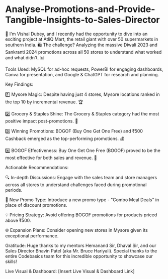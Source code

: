 # Analyse-Promotions-and-Provide-Tangible-Insights-to-Sales-Director

🌟 I'm Vishal Dubey, and I recently had the opportunity to dive into an exciting project at AtliQ Mart, the retail giant with over 50 supermarkets in southern India. 🛍️ The challenge? Analyzing the massive Diwali 2023 and Sankranti 2024 promotions across all 50 stores to understand what worked and what didn't. 📊

Tools Used: MySQL for ad-hoc requests, PowerBI for engaging dashboards, Canva for presentation, and Google & ChatGPT for research and planning.

Key Findings:

1️⃣ Mysore Magic: Despite having just 4 stores, Mysore locations ranked in the top 10 by incremental revenue. 🏆

2️⃣ Grocery & Staples Shine: The Grocery & Staples category had the most positive impact post-promotions. 🍲

3️⃣ Winning Promotions: BOGOF (Buy One Get One Free) and ₹500 Cashback emerged as the top-performing promotions. 💰

4️⃣ BOGOF Effectiveness: Buy One Get One Free (BOGOF) proved to be the most effective for both sales and revenue. 🎉

Actionable Recommendations:

🔍 In-depth Discussions: Engage with the sales team and store managers across all stores to understand challenges faced during promotional periods.

🚀 New Promo Type: Introduce a new promo type - "Combo Meal Deals" in place of discount promotions.

💡 Pricing Strategy: Avoid offering BOGOF promotions for products priced above ₹500.

🌐 Expansion Plans: Consider opening new stores in Mysore given its exceptional performance.

Gratitude: Huge thanks to my mentors Hemanand Sir, Dhaval Sir, and our Sales Director Bhavin Patel (aka Mr. Bruce Hariyali). Special thanks to the entire Codebasics team for this incredible opportunity to showcase our skills!

Live Visual & Dashboard: [Insert Live Visual & Dashboard Link]
